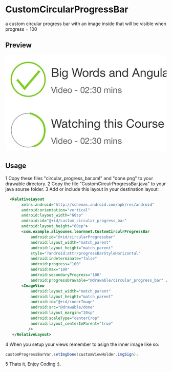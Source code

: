 # CustomCircularProgressBar
a custom circular progress bar with an image inside that will be visible when progress = 100 

## Preview
![Demo image](/Images/demo.JPG)

## Usage
1 Copy these files "circular_progress_bar.xml" and "done.png" to your drawable directory.
2 Copy the file "CustomCirculrProgressBar.java" to your java sourse folder.
3 Add or include this layout in your destination layout:
```xml
  <RelativeLayout
       xmlns:android="http://schemas.android.com/apk/res/android"
       android:orientation="vertical"
       android:layout_width="60sp"
       android:id="@+id/custom_circular_progress_bar"
       android:layout_height="60sp">
       <com.example.aliyounes.learnnet.CustomCirculrProgressBar
           android:id="@+id/circularProgressbar"
           android:layout_width="match_parent"
           android:layout_height="match_parent"
           style="?android:attr/progressBarStyleHorizontal"
           android:indeterminate="false"
           android:progress="100"
           android:max="100"
           android:secondaryProgress="100"
           android:progressDrawable="@drawable/circular_progress_bar" />
       <ImageView
           android:layout_width="match_parent"
           android:layout_height="match_parent"
           android:id="@+id/innerImage"
           android:src="@drawable/done"
           android:layout_margin="20sp"
           android:scaleType="centerCrop"
           android:layout_centerInParent="true"
          />
   </RelativeLayout>
```
4 When you setup your views remember to asign the inner image like so:
```Java
customProgressBarVar.setImgDone(customViewHolder.imgSign);  
```
5 Thats it, Enjoy Coding :).
